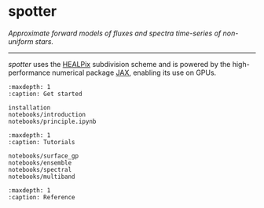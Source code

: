 # spotter

*Approximate forward models of fluxes and spectra time-series of non-uniform stars.*

---


*spotter* uses the [HEALPix](https://healpix.sourceforge.io/) subdivision scheme and is powered by the high-performance numerical package [JAX](https://jax.readthedocs.io/en/latest/notebooks/quickstart.html), enabling its use on GPUs.



```{toctree}
:maxdepth: 1
:caption: Get started

installation
notebooks/introduction
notebooks/principle.ipynb
```

```{toctree}
:maxdepth: 1
:caption: Tutorials

notebooks/surface_gp
notebooks/ensemble
notebooks/spectral
notebooks/multiband

```

```{toctree}
:maxdepth: 1
:caption: Reference

```